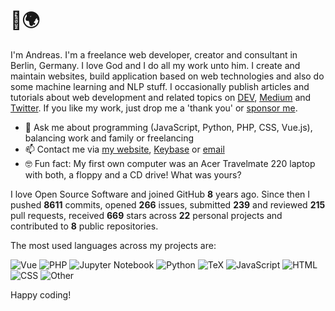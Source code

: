 # 👋🌍

I'm Andreas. I'm a freelance web developer, creator and consultant in Berlin, Germany. I love God and I do all my work unto him. I create and maintain websites, build application based on web technologies and also do some machine learning and NLP stuff. I occasionally publish articles and tutorials about web development and related topics on [DEV](https://dev.to/devmount), [Medium](https://medium.com/@devmount) and [Twitter](https://twitter.com/devmount). If you like my work, just drop me a 'thank you' or [sponsor me](https://github.com/sponsors/devmount).

- 💬 Ask me about programming (JavaScript, Python, PHP, CSS, Vue.js), balancing work and family or freelancing
- 📫 Contact me via [my website](https://devmount.de/en#contact), [Keybase](https://keybase.io/devmount) or [email](mailto:hello@devmount.de)
- 🤓 Fun fact: My first own computer was an Acer Travelmate 220 laptop with both, a floppy and a CD drive! What was yours?

I love Open Source Software and joined GitHub **8** years ago. Since then I pushed **8611** commits, opened **266** issues, submitted **239** and reviewed **215** pull requests, received **669** stars across **22** personal projects and contributed to **8** public repositories.

The most used languages across my projects are:

![Vue](https://img.shields.io/static/v1?style=flat-square&label=Vue&color=555&labelColor=%2341b883&message=33.8%25)
![PHP](https://img.shields.io/static/v1?style=flat-square&label=PHP&color=555&labelColor=%234F5D95&message=27.3%25)
![Jupyter Notebook](https://img.shields.io/static/v1?style=flat-square&label=Jupyter%20Notebook&color=555&labelColor=%23DA5B0B&message=13.4%25)
![Python](https://img.shields.io/static/v1?style=flat-square&label=Python&color=555&labelColor=%233572A5&message=10.3%25)
![TeX](https://img.shields.io/static/v1?style=flat-square&label=TeX&color=555&labelColor=%233D6117&message=4.4%25)
![JavaScript](https://img.shields.io/static/v1?style=flat-square&label=JavaScript&color=555&labelColor=%23f1e05a&message=3.2%25)
![HTML](https://img.shields.io/static/v1?style=flat-square&label=HTML&color=555&labelColor=%23e34c26&message=1.9%25)
![CSS](https://img.shields.io/static/v1?style=flat-square&label=CSS&color=555&labelColor=%23563d7c&message=1.5%25)
![Other](https://img.shields.io/static/v1?style=flat-square&label=Other&color=555&labelColor=%23ededed&message=3.7%25)

Happy coding!
